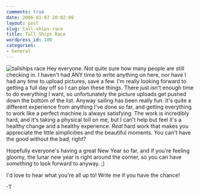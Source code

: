 ```yaml
---
comments: true
date: 2006-01-07 20:02:09
layout: post
slug: tall-ships-race
title: Tall Ships Race
wordpress_id: 100
categories:
- General
---
```


![tallships race](http://www.isystech.net/images/tallships_race_cap.png)
Hey everyone. Not quite sure how many people are still checking in. I haven't had ANY time to write anything on here, nor have I had any time to upload pictures, save a few. I'm really looking forward to getting a full day off so I can plan these things. There just isn't enough time to do everything I want, so unfortunately the picture uploads get pushed down the bottom of the list.
Anyway sailing has been really fun. It's quite a different experience from anything I've done so far, and getting everything to work like a perfect machine is always satisfying. The work is incredibly hard, and it's taking a physical toll on me, but I can't help but feel it's a healthy change and a healthy experience. _Real_ hard work that makes you appreciate the little simplicities and the beautiful moments. You can't have the good without the bad, right?

Hopefully everyone's having a great New Year so far, and if you're feeling gloomy, the lunar new year is right around the corner, so you can have *something* to look forward to anyway. ;)

I'd love to hear what you're all up to! Write me if you have the chance!

-T
